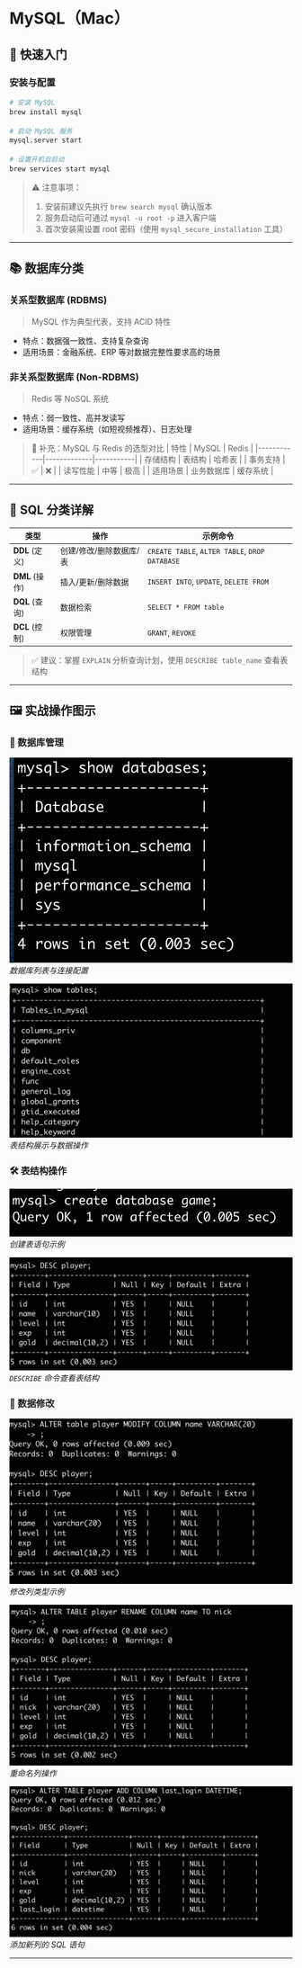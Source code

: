 # MySQL（Mac）

## 🚀 快速入门

### 安装与配置
```bash
# 安装 MySQL
brew install mysql

# 启动 MySQL 服务
mysql.server start

# 设置开机自启动
brew services start mysql
```

> ⚠️ 注意事项：
> 1. 安装前建议先执行 `brew search mysql` 确认版本
> 2. 服务启动后可通过 `mysql -u root -p` 进入客户端
> 3. 首次安装需设置 root 密码（使用 `mysql_secure_installation` 工具）

---

## 📚 数据库分类

### 关系型数据库 (RDBMS)
> MySQL 作为典型代表，支持 ACID 特性
- 特点：数据强一致性、支持复杂查询
- 适用场景：金融系统、ERP 等对数据完整性要求高的场景

### 非关系型数据库 (Non-RDBMS)
> Redis 等 NoSQL 系统
- 特点：弱一致性、高并发读写
- 适用场景：缓存系统（如短视频推荐）、日志处理

> 📌 补充：MySQL 与 Redis 的选型对比
> | 特性       | MySQL       | Redis     |
> |------------|-------------|-----------|
> | 存储结构   | 表结构      | 哈希表    |
> | 事务支持   | ✅          | ❌        |
> | 读写性能   | 中等        | 极高      |
> | 适用场景   | 业务数据库  | 缓存系统  |

---

## 📜 SQL 分类详解

| 类型 | 操作 | 示例命令 |
|------|------|----------|
| **DDL** (定义) | 创建/修改/删除数据库/表 | `CREATE TABLE`, `ALTER TABLE`, `DROP DATABASE` |
| **DML** (操作) | 插入/更新/删除数据 | `INSERT INTO`, `UPDATE`, `DELETE FROM` |
| **DQL** (查询) | 数据检索 | `SELECT * FROM table` |
| **DCL** (控制) | 权限管理 | `GRANT`, `REVOKE` |

> ✅ 建议：掌握 `EXPLAIN` 分析查询计划，使用 `DESCRIBE table_name` 查看表结构

---

## 🖼️ 实战操作图示

### 📁 数据库管理
![](./mysql/show00.png)
*数据库列表与连接配置*

![](./mysql/show_tables.png)
*表结构展示与数据操作*

### 🛠️ 表结构操作
![](./mysql/create.png)
*创建表语句示例*

![](./mysql/desc.png)
*`DESCRIBE` 命令查看表结构*

### 🔁 数据修改
![](./mysql/modify_column.png)
*修改列类型示例*

![](./mysql/rename_column.png)
*重命名列操作*

![](./mysql/add_column.png)
*添加新列的 SQL 语句*

---



